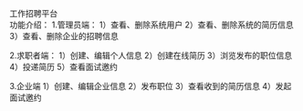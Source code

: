 工作招聘平台  
功能介绍：
1.管理员端：
  1）查看、删除系统用户
  2）查看、删除系统的简历信息
  3）查看、删除企业的招聘信息
  
2.求职者端：
  1）创建、编辑个人信息
  2）创建在线简历
  3）浏览发布的职位信息
  4）投递简历
  5）查看面试邀约

3.企业端
  1）创建、编辑企业信息
  2）发布职位
  3）查看收到的简历信息
  4）发起面试邀约

